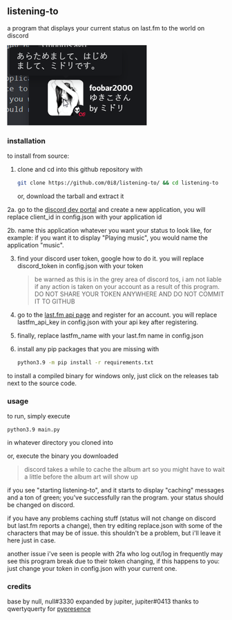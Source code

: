## listening-to
a program that displays your current status on last.fm to the world on discord

![](screenshot.png)
### installation
to install from source:
1. clone and cd into this github repository with
    ```bash
    git clone https://github.com/0i8/listening-to/ && cd listening-to
    ```
    or, download the tarball and extract it
    
2a. go to the [discord dev portal](https://discord.com/developers/) and create a new application, you will replace client_id in config.json with your application id
 
2b. name this application whatever you want your status to look like, for example: if you want it to display "Playing music", you would name the application "music".

3. find your discord user token, google how to do it. you will replace discord_token in config.json with your token

    > be warned as this is in the grey area of discord tos, i am not liable if any action is taken on your account as a result of this program. 
    > DO NOT SHARE YOUR TOKEN ANYWHERE AND DO NOT COMMIT IT TO GITHUB    

3. go to the [last.fm api page](https://www.last.fm/api) and register for an account. you will replace lastfm_api_key in config.json with your api key after registering.
4. finally, replace lastfm_name with your last.fm name in config.json
5. install any pip packages that you are missing with
    ```bash
    python3.9 -m pip install -r requirements.txt
    ```
to install a compiled binary for windows only, just click on the releases tab next to the source code.

### usage
to run, simply execute
```
python3.9 main.py
```
in whatever directory you cloned into

or, execute the binary you downloaded

> discord takes a while to cache the album art so you might have to wait a little before the album art will show up

if you see "starting listening-to", and it starts to display "caching" messages and a ton of green; you've successfully ran the program. your status should be changed on discord.

if you have any problems caching stuff (status will not change on discord but last.fm reports a change), then try editing replace.json with some of the characters that may be of issue. this shouldn't be a problem, but i'll leave it here just in case.

another issue i've seen is people with 2fa who log out/log in frequently may see this program break due to their token changing, if this happens to you: just change your token in config.json with your current one.

### credits
base by null, null#3330
expanded by jupiter, jupiter#0413
thanks to qwertyquerty for [pypresence](https://github.com/qwertyquerty/pypresence)
